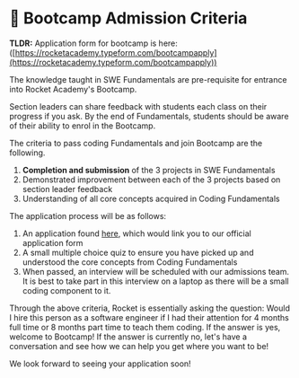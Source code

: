 # 🚂 Bootcamp Admission Criteria

**TLDR:** Application form for bootcamp is here:([https://rocketacademy.typeform.com/bootcampapply](https://rocketacademy.typeform.com/bootcampapply))



The knowledge taught in SWE Fundamentals are pre-requisite for entrance into Rocket Academy's Bootcamp.

Section leaders can share feedback with students each class on their progress if you ask. By the end of Fundamentals, students should be aware of their ability to enrol in the Bootcamp.

The criteria to pass coding Fundamentals and join Bootcamp are the following.

1. **Completion and submission** of the 3 projects in SWE Fundamentals
2. Demonstrated improvement between each of the 3 projects based on section leader feedback
3. Understanding of all core concepts acquired in Coding Fundamentals

The application process will be as follows:

1. An application found [here](https://rocketacademy.typeform.com/bootcampapply), which would link you to our official application form
2. A small multiple choice quiz to ensure you have picked up and understood the core concepts from Coding Fundamentals
3.  When passed, an interview will be scheduled with our admissions team. It is best to take part in this interview on a laptop as there will be a small coding component to it.



Through the above criteria, Rocket is essentially asking the question: Would I hire this person as a software engineer if I had their attention for 4 months full time or 8 months part time to teach them coding. If the answer is yes, welcome to Bootcamp! If the answer is currently no, let's have a conversation and see how we can help you get where you want to be!

We look forward to seeing your application soon!
